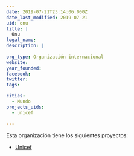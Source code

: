 ```yaml
---
date: 2019-07-21T23:14:06.000Z
date_last_modified: 2019-07-21
uid: onu
title: |
  Onu
legal_name: 
description: |
  
org_type: Organización internacional
website: 
year_founded: 
facebook: 
twitter: 
tags:

cities: 
  - Mundo
projects_uids:
  - unicef

---
```


Esta organización tiene los siguientes proyectos:

- [Unicef](/proyectos/unicef)
